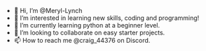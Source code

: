- 👋 Hi, I’m @Meryl-Lynch
- 👀 I’m interested in learning new skills, coding and programming!
- 🌱 I’m currently learning python at a beginner level.
- 💞️ I’m looking to collaborate on easy starter projects.
- 📫 How to reach me @craig_44376 on Discord.


<!---
Meryl-Lynch/Meryl-Lynch is a ✨ special ✨ repository because its `README.md` (this file) appears on your GitHub profile.
You can click the Preview link to take a look at your changes.
--->
